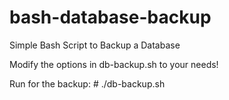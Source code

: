 # bash-database-backup
Simple Bash Script to Backup a Database

Modify the options in db-backup.sh to your needs!

Run for the backup:
    # ./db-backup.sh